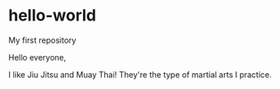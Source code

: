 # hello-world
My first repository

Hello everyone,

I like Jiu Jitsu and Muay Thai!
They're the type of martial arts I practice.

